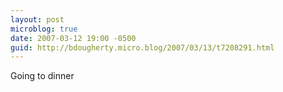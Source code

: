 ```yaml
---
layout: post
microblog: true
date: 2007-03-12 19:00 -0500
guid: http://bdougherty.micro.blog/2007/03/13/t7208291.html
---
```

Going to dinner
